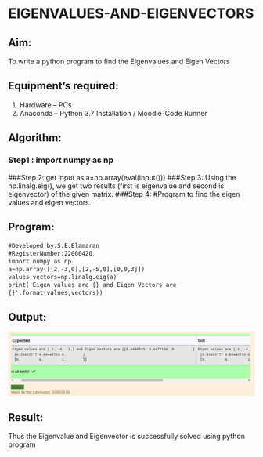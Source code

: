 # EIGENVALUES-AND-EIGENVECTORS
## Aim:
To write a python program to find the Eigenvalues and Eigen Vectors
## Equipment’s required:
1. 	Hardware – PCs
2. 	Anaconda – Python 3.7 Installation / Moodle-Code Runner
## Algorithm:
### Step1 : import numpy as np
###Step 2: get input as a=np.array(eval(input()))
###Step 3: Using the np.linalg.eig(), we get two results (first is eigenvalue and second is eigenvector) of the given matrix.
###Step 4: #Program to find the eigen values and eigen vectors.

## Program:
```#Program to find the eigen values and eigen vectors.
#Developed by:S.E.Elamaran
#RegisterNumber:22000420
import numpy as np
a=np.array([[2,-3,0],[2,-5,0],[0,0,3]])
values,vectors=np.linalg.eig(a)
print('Eigen values are {} and Eigen Vectors are {}'.format(values,vectors))
```

## Output:
![ourput](10d.png)
## Result:
Thus the Eigenvalue and Eigenvector is successfully solved using python program
